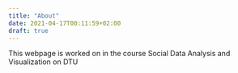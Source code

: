 ```yaml
---
title: "About"
date: 2021-04-17T00:11:59+02:00
draft: true
---
```


This webpage is worked on in the course Social Data Analysis and Visualization on DTU
